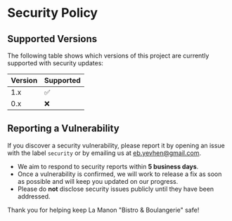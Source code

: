 # Security Policy

## Supported Versions

The following table shows which versions of this project are currently supported with security updates:

| Version | Supported          |
| ------- | ------------------ |
| 1.x     | :white_check_mark: |
| 0.x     | :x:                |

## Reporting a Vulnerability

If you discover a security vulnerability, please report it by opening an issue with the label `security` or by emailing us at [eb.yevhen@gmail.com](mailto:eb.yevhen@gmail.com).

- We aim to respond to security reports within **5 business days**.
- Once a vulnerability is confirmed, we will work to release a fix as soon as possible and will keep you updated on our progress.
- Please do **not** disclose security issues publicly until they have been addressed.

Thank you for helping keep La Manon "Bistro & Boulangerie" safe!
